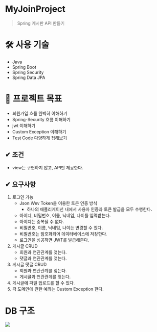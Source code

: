 # MyJoinProject
> Spring 게시판 API 만들기

# 🛠️ 사용 기술
* Java
* Spring Boot
* Spring Security
* Spring Data JPA

# 📌 프로젝트 목표
* 회원가입 흐름 완벽히 이해하기
* Spring-Security 흐름 이해하기
* jwt 이해하기
* Custom Exception 이해하기
* Test Code 다양하게 접해보기

## ✔ 조건
* view는 구현하지 않고, API만 제공한다.

## ✔ 요구사항
1. 로그인 기능
   * Json Wev Token을 이용한 토큰 인증 방식
     * 하나의 애플리케이션 내에서 사용자 인증과 토큰 발급을 모두 수행한다.
   * 아이디, 비밀번호, 이름, 닉네임, 나이를 입력받는다.
   * 아이디는 중복될 수 없다.
   * 비밀번호, 이름, 닉네임, 나이는 변경할 수 있다.
   * 비밀번호는 암호화되어 데이터베이스에 저장한다.
   * 로그인을 성공하면 JWT를 발급해준다.
2. 게시글 CRUD
   * 회원과 연관관계를 맺는다.
   * 댓글과 연관관계를 맺는다.
3. 게시글 댓글 CRUD
   * 회원과 연관관계를 맺는다.
   * 게시글과 연관관계를 맺는다.
4. 게시글에 파일 업로드를 할 수 있다.
5. 각 도메인에 관한 예외는 Custom Exception 한다.

# DB 구조
![](https://s3.us-west-2.amazonaws.com/secure.notion-static.com/84a15397-bc2d-4924-b4a4-635f7fe819d2/Untitled.png?X-Amz-Algorithm=AWS4-HMAC-SHA256&X-Amz-Content-Sha256=UNSIGNED-PAYLOAD&X-Amz-Credential=AKIAT73L2G45EIPT3X45%2F20230216%2Fus-west-2%2Fs3%2Faws4_request&X-Amz-Date=20230216T075823Z&X-Amz-Expires=86400&X-Amz-Signature=393792e520755440b274386a946690cf395e2b6ec92c0eb78528d48c13c23fdd&X-Amz-SignedHeaders=host&response-content-disposition=filename%3D%22Untitled.png%22&x-id=GetObject)

